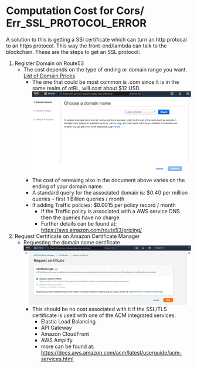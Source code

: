 # Computation Cost for Cors/ Err_SSL_PROTOCOL_ERROR

A solution to this is getting a SSl certificate which can turn an http protocal to an https protocol. 
This way the front-end/lambda can talk to the blockchain. These are the steps to get an SSL protocol: 

1. Register Domain on Route53
   -  The cost depends on the type of ending or domain range you want. 
       [List of Domain Prices](https://d32ze2gidvkk54.cloudfront.net/Amazon_Route_53_Domain_Registration_Pricing_20140731.pdf)
      - The one that could be most common is .com since it is in the same realm of otRL, will cost about $12 USD.
      ![AWS Create Button Location](./img/Route53RegisterDomain.png)
      - The cost of renewing also in the document above varies on the ending of your domain name. 
      - A standard query for the associated domain is: $0.40 per million queries – first 1 Billion queries / month
      - If adding Traffic policies: $0.0015 per policy record / month
         - If the Traffic policy is associated with a AWS service DNS then the queries have no charge
         - Further details can be found at: https://aws.amazon.com/route53/pricing/  
2. Request Certificate on Amazon Certificate Manager
   - Requesting the domain name certificate
   ![AWS Create Button Location](./img/RequestCertificate.png)
      - This should be no cost associated with it if the SSL/TLS certificate is used with one of the ACM integrated services: 
         - Elastic Load Balancing
         - API Gateway
         - Amazon CloudFront
         - AWS Amplify
         - more can be found at: https://docs.aws.amazon.com/acm/latest/userguide/acm-services.html
